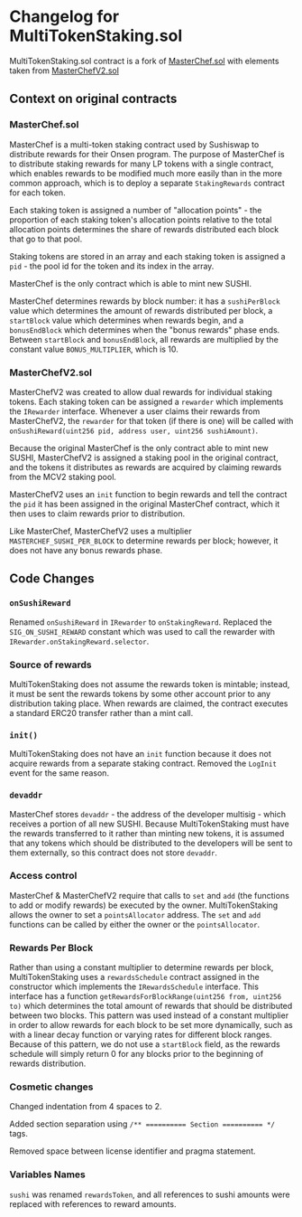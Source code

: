 # Changelog for MultiTokenStaking.sol

MultiTokenStaking.sol contract is a fork of [MasterChef.sol](https://github.com/sushiswap/sushiswap/blob/master/contracts/MasterChef.sol) with elements taken from [MasterChefV2.sol](https://github.com/sushiswap/sushiswap/blob/master/contracts/MasterChefV2.sol)

## Context on original contracts

### MasterChef.sol

MasterChef is a multi-token staking contract used by Sushiswap to distribute rewards for their Onsen program. The purpose of MasterChef is to distribute staking rewards for many LP tokens with a single contract, which enables rewards to be modified much more easily than in the more common approach, which is to deploy a separate `StakingRewards` contract for each token.

Each staking token is assigned a number of "allocation points" - the proportion of each staking token's allocation points relative to the total allocation points determines the share of rewards distributed each block that go to that pool.

Staking tokens are stored in an array and each staking token is assigned a `pid` - the pool id for the token and its index in the array.

MasterChef is the only contract which is able to mint new SUSHI.

MasterChef determines rewards by block number: it has a `sushiPerBlock` value which determines the amount of rewards distributed per block, a `startBlock` value which determines when rewards begin, and a `bonusEndBlock` which determines when the "bonus rewards" phase ends. Between `startBlock` and `bonusEndBlock`, all rewards are multiplied by the constant value `BONUS_MULTIPLIER`, which is 10.

### MasterChefV2.sol

MasterChefV2 was created to allow dual rewards for individual staking tokens. Each staking token can be assigned a `rewarder` which implements the `IRewarder` interface. Whenever a user claims their rewards from MasterChefV2, the `rewarder` for that token (if there is one) will be called with `onSushiReward(uint256 pid, address user, uint256 sushiAmount)`.

Because the original MasterChef is the only contract able to mint new SUSHI, MasterChefV2 is assigned a staking pool in the original contract, and the tokens it distributes as rewards are acquired by claiming rewards from the MCV2 staking pool.

MasterChefV2 uses an `init` function to begin rewards and tell the contract the `pid` it has been assigned in the original MasterChef contract, which it then uses to claim rewards prior to distribution.

Like MasterChef, MasterChefV2 uses a multiplier `MASTERCHEF_SUSHI_PER_BLOCK` to determine rewards per block; however, it does not have any bonus rewards phase.

## Code Changes

### `onSushiReward`

Renamed `onSushiReward` in `IRewarder` to `onStakingReward`. Replaced the `SIG_ON_SUSHI_REWARD` constant which was used to call the rewarder with `IRewarder.onStakingReward.selector`.

### Source of rewards
MultiTokenStaking does not assume the rewards token is mintable; instead, it must be sent the rewards tokens by some other account prior to any distribution taking place. When rewards are claimed, the contract executes a standard ERC20 transfer rather than a mint call.

### `init()`

MultiTokenStaking does not have an `init` function because it does not acquire rewards from a separate staking contract. Removed the `LogInit` event for the same reason.

### `devaddr`
MasterChef stores `devaddr` - the address of the developer multisig - which receives a portion of all new SUSHI. Because MultiTokenStaking must have the rewards transferred to it rather than minting new tokens, it is assumed that any tokens which should be distributed to the developers will be sent to them externally, so this contract does not store `devaddr`.

### Access control
MasterChef & MasterChefV2 require that calls to `set` and `add` (the functions to add or modify rewards) be executed by the owner. MultiTokenStaking allows the owner to set a `pointsAllocator` address. The `set` and `add` functions can be called by either the owner or the `pointsAllocator`.

### Rewards Per Block

Rather than using a constant multiplier to determine rewards per block, MultiTokenStaking uses a `rewardsSchedule` contract assigned in the constructor which implements the `IRewardsSchedule` interface. This interface has a function `getRewardsForBlockRange(uint256 from, uint256 to)` which determines the total amount of rewards that should be distributed between two blocks. This pattern was used instead of a constant multiplier in order to allow rewards for each block to be set more dynamically, such as with a linear decay function or varying rates for different block ranges.
Because of this pattern, we do not use a `startBlock` field, as the rewards schedule will simply return 0 for any blocks prior to the beginning of rewards distribution.

### Cosmetic changes

Changed indentation from 4 spaces to 2.

Added section separation using `/** ========== Section ========== */` tags.

Removed space between license identifier and pragma statement.

### Variables Names

`sushi` was renamed `rewardsToken`, and all references to sushi amounts were replaced with references to reward amounts.
